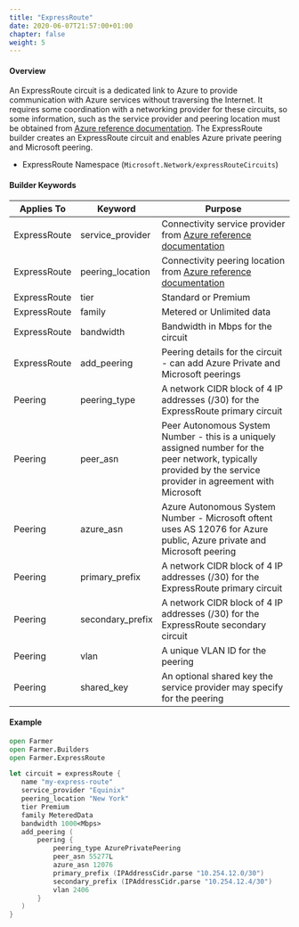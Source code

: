 ```yaml
---
title: "ExpressRoute"
date: 2020-06-07T21:57:00+01:00
chapter: false
weight: 5
---
```


#### Overview
An ExpressRoute circuit is a dedicated link to Azure to provide communication with Azure services without traversing the Internet. It requires some coordination with a networking provider for these circuits, so some information, such as the service provider and peering location must be obtained from [Azure reference documentation](https://docs.microsoft.com/en-us/azure/expressroute/expressroute-locations). The ExpressRoute builder creates an ExpressRoute circuit and enables Azure private peering and Microsoft peering.

* ExpressRoute Namespace (`Microsoft.Network/expressRouteCircuits`)

#### Builder Keywords
| Applies To | Keyword | Purpose |
|-|-|-|
| ExpressRoute | service_provider | Connectivity service provider from [Azure reference documentation](https://docs.microsoft.com/en-us/azure/expressroute/expressroute-locations) |
| ExpressRoute | peering_location | Connectivity peering location from [Azure reference documentation](https://docs.microsoft.com/en-us/azure/expressroute/expressroute-locations) |
| ExpressRoute | tier | Standard or Premium |
| ExpressRoute | family | Metered or Unlimited data |
| ExpressRoute | bandwidth | Bandwidth in Mbps for the circuit |
| ExpressRoute | add_peering | Peering details for the circuit - can add Azure Private and Microsoft peerings |
| Peering | peering_type | A network CIDR block of 4 IP addresses (/30) for the ExpressRoute primary circuit |
| Peering | peer_asn | Peer Autonomous System Number - this is a uniquely assigned number for the peer network, typically provided by the service provider in agreement with Microsoft |
| Peering | azure_asn | Azure Autonomous System Number - Microsoft oftent uses AS 12076 for Azure public, Azure private and Microsoft peering |
| Peering | primary_prefix | A network CIDR block of 4 IP addresses (/30) for the ExpressRoute primary circuit |
| Peering | secondary_prefix | A network CIDR block of 4 IP addresses (/30) for the ExpressRoute secondary circuit |
| Peering | vlan | A unique VLAN ID for the peering |
| Peering | shared_key | An optional shared key the service provider may specify for the peering |

#### Example

```fsharp
open Farmer
open Farmer.Builders
open Farmer.ExpressRoute

let circuit = expressRoute {
   name "my-express-route"
   service_provider "Equinix"
   peering_location "New York"
   tier Premium
   family MeteredData
   bandwidth 1000<Mbps>
   add_peering (
       peering {
           peering_type AzurePrivatePeering
           peer_asn 55277L
           azure_asn 12076
           primary_prefix (IPAddressCidr.parse "10.254.12.0/30")
           secondary_prefix (IPAddressCidr.parse "10.254.12.4/30")
           vlan 2406
       }
   )
}
```
